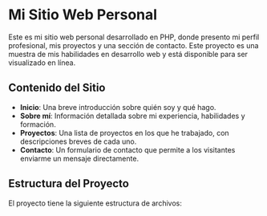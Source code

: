 # Mi Sitio Web Personal

Este es mi sitio web personal desarrollado en PHP, donde presento mi perfil profesional, mis proyectos y una sección de contacto. Este proyecto es una muestra de mis habilidades en desarrollo web y está disponible para ser visualizado en línea.

## Contenido del Sitio

- **Inicio**: Una breve introducción sobre quién soy y qué hago.
- **Sobre mí**: Información detallada sobre mi experiencia, habilidades y formación.
- **Proyectos**: Una lista de proyectos en los que he trabajado, con descripciones breves de cada uno.
- **Contacto**: Un formulario de contacto que permite a los visitantes enviarme un mensaje directamente.

## Estructura del Proyecto

El proyecto tiene la siguiente estructura de archivos:

